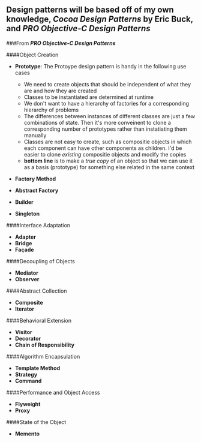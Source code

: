 ## Design patterns will be based off of my own knowledge, ___Cocoa Design Patterns___ by Eric Buck, and ___PRO Objective-C Design Patterns___

###From ___PRO Objective-C Design Patterns___

####Object Creation
- **Prototype**: The Protoype design pattern is handy in the following use cases
	- We need to create objects that should be independent of what they are and how they are created
	- Classes to be instantiated are determined at runtime
	- We don't want to have a hierarchy of factories for a corresponding hierarchy of problems
    - The differences between instances of different classes are just a few combinations of state. Then it's more conveinent to clone a corresponding number of prototypes rather than instatiating them manually
    - Classes are not easy to create, such as compositie objects in which each component can have other components as children. I'd be easier to clone _existing_ compositie objects and modify the copies
    - **bottom line** is to make a _true copy_ of an object so that we can use it as a basis (prototype) for something else related in the same context
    
- **Factory Method**
- **Abstract Factory**
- **Builder**
- **Singleton**

####Interface Adaptation
- **Adapter**
- **Bridge**
- **Façade**

####Decoupling of Objects
- **Mediator**
- **Observer**

####Abstract Collection
- **Composite**
- **Iterator**

####Behavioral Extension
- **Visitor**
- **Decorator**
- **Chain of Responsibility**

####Algorithm Encapsulation
- **Template Method**
- **Strategy**
- **Command**

####Performance and Object Access
- **Flyweight**
- **Proxy**

####State of the Object
- **Memento**
